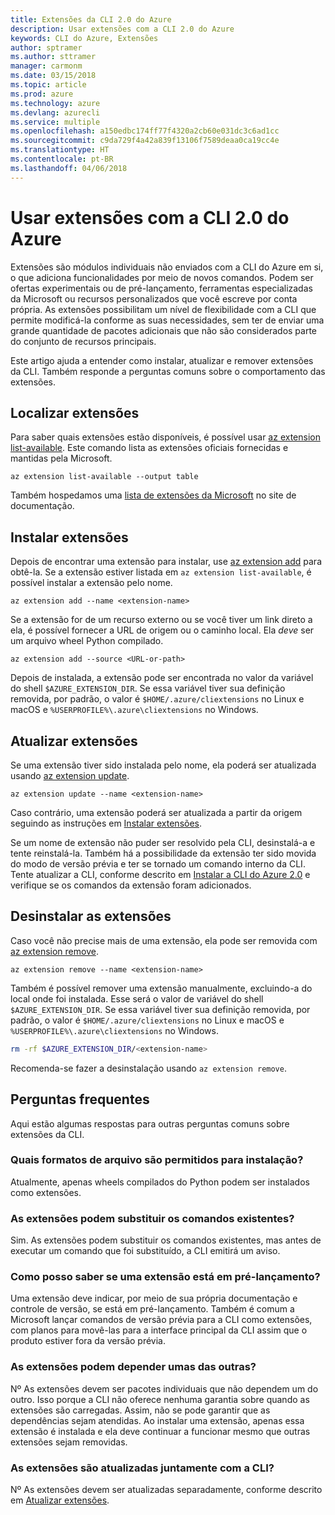 ```yaml
---
title: Extensões da CLI 2.0 do Azure
description: Usar extensões com a CLI 2.0 do Azure
keywords: CLI do Azure, Extensões
author: sptramer
ms.author: sttramer
manager: carmonm
ms.date: 03/15/2018
ms.topic: article
ms.prod: azure
ms.technology: azure
ms.devlang: azurecli
ms.service: multiple
ms.openlocfilehash: a150edbc174ff77f4320a2cb60e031dc3c6ad1cc
ms.sourcegitcommit: c9da729f4a42a839f13106f7589deaa0ca19cc4e
ms.translationtype: HT
ms.contentlocale: pt-BR
ms.lasthandoff: 04/06/2018
---
```

# <a name="using-extensions-with-the-azure-cli-20"></a>Usar extensões com a CLI 2.0 do Azure

Extensões são módulos individuais não enviados com a CLI do Azure em si, o que adiciona funcionalidades por meio de novos comandos. Podem ser ofertas experimentais ou de pré-lançamento, ferramentas especializadas da Microsoft ou recursos personalizados que você escreve por conta própria. As extensões possibilitam um nível de flexibilidade com a CLI que permite modificá-la conforme as suas necessidades, sem ter de enviar uma grande quantidade de pacotes adicionais que não são considerados parte do conjunto de recursos principais.

Este artigo ajuda a entender como instalar, atualizar e remover extensões da CLI. Também responde a perguntas comuns sobre o comportamento das extensões.

## <a name="find-extensions"></a>Localizar extensões

Para saber quais extensões estão disponíveis, é possível usar [az extension list-available](/cli/azure/extension#az-extension-list-available). Este comando lista as extensões oficiais fornecidas e mantidas pela Microsoft.

```azurecli
az extension list-available --output table
```

Também hospedamos uma [lista de extensões da Microsoft](azure-cli-extensions-list.md) no site de documentação.

## <a name="install-extensions"></a>Instalar extensões

Depois de encontrar uma extensão para instalar, use [az extension add](https://docs.microsoft.com/en-us/cli/azure/extension#az-extension-add) para obtê-la. Se a extensão estiver listada em `az extension list-available`, é possível instalar a extensão pelo nome.

```azurecli
az extension add --name <extension-name>
```

Se a extensão for de um recurso externo ou se você tiver um link direto a ela, é possível fornecer a URL de origem ou o caminho local. Ela _deve_ ser um arquivo wheel Python compilado.

```azurecli
az extension add --source <URL-or-path>
```

Depois de instalada, a extensão pode ser encontrada no valor da variável do shell `$AZURE_EXTENSION_DIR`. Se essa variável tiver sua definição removida, por padrão, o valor é `$HOME/.azure/cliextensions` no Linux e macOS e `%USERPROFILE%\.azure\cliextensions` no Windows.

## <a name="update-extensions"></a>Atualizar extensões

Se uma extensão tiver sido instalada pelo nome, ela poderá ser atualizada usando [az extension update](https://docs.microsoft.com/en-us/cli/azure/extension#az-extension-update).

```azurecli
az extension update --name <extension-name>
```

Caso contrário, uma extensão poderá ser atualizada a partir da origem seguindo as instruções em [Instalar extensões](#install-extensions).

Se um nome de extensão não puder ser resolvido pela CLI, desinstalá-a e tente reinstalá-la. Também há a possibilidade da extensão ter sido movida do modo de versão prévia e ter se tornado um comando interno da CLI. Tente atualizar a CLI, conforme descrito em [Instalar a CLI do Azure 2.0](install-azure-cli.md) e verifique se os comandos da extensão foram adicionados. 

## <a name="uninstall-extensions"></a>Desinstalar as extensões

Caso você não precise mais de uma extensão, ela pode ser removida com [az extension remove](https://docs.microsoft.com/en-us/cli/azure/extension#az-extension-remove).

```azurecli
az extension remove --name <extension-name>
```

Também é possível remover uma extensão manualmente, excluindo-a do local onde foi instalada. Esse será o valor de variável do shell `$AZURE_EXTENSION_DIR`. Se essa variável tiver sua definição removida, por padrão, o valor é `$HOME/.azure/cliextensions` no Linux e macOS e `%USERPROFILE%\.azure\cliextensions` no Windows.

```bash
rm -rf $AZURE_EXTENSION_DIR/<extension-name>
```

Recomenda-se fazer a desinstalação usando `az extension remove`.

## <a name="faq"></a>Perguntas frequentes

Aqui estão algumas respostas para outras perguntas comuns sobre extensões da CLI.

### <a name="what-file-formats-are-allowed-for-installation"></a>Quais formatos de arquivo são permitidos para instalação?

Atualmente, apenas wheels compilados do Python podem ser instalados como extensões.

### <a name="can-extensions-replace-existing-commands"></a>As extensões podem substituir os comandos existentes?

Sim. As extensões podem substituir os comandos existentes, mas antes de executar um comando que foi substituído, a CLI emitirá um aviso.

### <a name="how-can-i-tell-if-an-extension-is-in-pre-release"></a>Como posso saber se uma extensão está em pré-lançamento?

Uma extensão deve indicar, por meio de sua própria documentação e controle de versão, se está em pré-lançamento. Também é comum a Microsoft lançar comandos de versão prévia para a CLI como extensões, com planos para movê-las para a interface principal da CLI assim que o produto estiver fora da versão prévia.

### <a name="can-extensions-depend-upon-each-other"></a>As extensões podem depender umas das outras?

Nº As extensões devem ser pacotes individuais que não dependem um do outro. Isso porque a CLI não oferece nenhuma garantia sobre quando as extensões são carregadas. Assim, não se pode garantir que as dependências sejam atendidas. Ao instalar uma extensão, apenas essa extensão é instalada e ela deve continuar a funcionar mesmo que outras extensões sejam removidas.

### <a name="are-extensions-updated-along-with-the-cli"></a>As extensões são atualizadas juntamente com a CLI?

Nº As extensões devem ser atualizadas separadamente, conforme descrito em [Atualizar extensões](#update-extensions).
